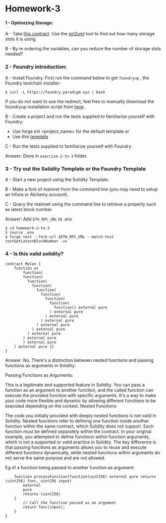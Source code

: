 # Homework-3

#### 1 - Optimizing Storage:

A - Take <a href="https://gist.github.com/extropyCoder/6e9b5d5497b8ead54590e72382cdca24">this contract</a>. Use the <a href="https://github.com/naddison36/sol2uml">sol2uml</a> tool to find out how many storage slots it is using.

B - By re ordering the variables, can you reduce the number of storage slots needed?

### 2 - Foundry introduction:

A - Install Foundry. First run the command below to get `foundryup` , the Foundry toolchain installer:

```shell
$ curl -L https://foundry.paradigm.xyz | bash
```

If you do not want to use the redirect, feel free to manually download the foundryup installation script from <a href="https://raw.githubusercontent.com/foundry-rs/foundry/master/foundryup/install">here</a>.

B - Create a project and run the tests supplied to familiarize yourself with Foundry:

- Use forge init <project_name> for the default
  template
  or
- Use this <a href="https://github.com/PaulRBerg/foundry-template">template</a>

C - Run the tests supplied to familiarize yourself with
Foundry

Answer:
Done in `exercise-2-to-3` folder.

### 3 - Try out the Solidity Template or the Foundry Template

A - Start a new project using the Solidity Template.

B - Make a fork of mainnet from the command line (you may need to setup an Infura or Alchemy account).

C - Query the mainnet using the command line to retrieve a
property such as latest block number.

Answer:
Add `ETH_RPC_URL` to .env

```shell
$ cd homework-2-to-3
$ source .env
$ forge test --fork-url $ETH_RPC_URL --match-test testGetLatestBlockNumber -vv
```

### 4 - Is this valid solidity?

```
contract MyCon {
    function a(
        function(
        function(
          function(
            function(
              function(
                function(
                  function(
                    function(
                      function() external pure
                    ) external pure
                  ) external pure
                ) external pure
              ) external pure
            ) external pure
          ) external pure
        ) external pure
        ) external pure
    ) external pure {}
}
```

Answer: No. There's a distinction between nested functions and passing functions as arguments in Solidity:

Passing Functions as Arguments:

This is a legitimate and supported feature in Solidity.
You can pass a function as an argument to another function, and the called function can execute the provided function with specific arguments.
It's a way to make your code more flexible and dynamic by allowing different functions to be executed depending on the context.
Nested Functions:

The code you initially provided with deeply nested functions is not valid in Solidity.
Nested functions refer to defining one function inside another function within the same contract, which Solidity does not support. Each function must be defined separately within the contract.
In your original example, you attempted to define functions within function arguments, which is not a supported or valid practice in Solidity. The key difference is that passing functions as arguments allows you to reuse and execute different functions dynamically, while nested functions within arguments do not serve the same purpose and are not allowed.

Eg of a function being passed to another function as argument:

```
    function processFunction(function(uint256) external pure returns (uint256) func, uint256 input)
        external
        pure
        returns (uint256)
    {
        // Call the function passed as an argument
        return func(input);
    }
}
```

